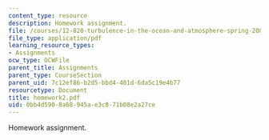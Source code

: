 ```yaml
---
content_type: resource
description: Homework assignment.
file: /courses/12-820-turbulence-in-the-ocean-and-atmosphere-spring-2007/0bb4d5908a68945ae3c871b08e2a27ce_homework2.pdf
file_type: application/pdf
learning_resource_types:
- Assignments
ocw_type: OCWFile
parent_title: Assignments
parent_type: CourseSection
parent_uid: 7c12ef86-b2d5-bbd4-401d-6da5c19e4b77
resourcetype: Document
title: homework2.pdf
uid: 0bb4d590-8a68-945a-e3c8-71b08e2a27ce
---
```

Homework assignment.

